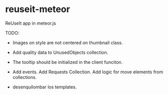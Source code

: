 reuseit-meteor
==============

ReUseIt app in meteor.js

TODO:
* Images on style are not centered on thumbnail class.

* Add quality data to UnusedObjects collection.

* The tooltip should be initialized in the client funciton.

* Add events. Add Requests Collection. Add logic for move elements from collections.

* desenquilombar los templates.